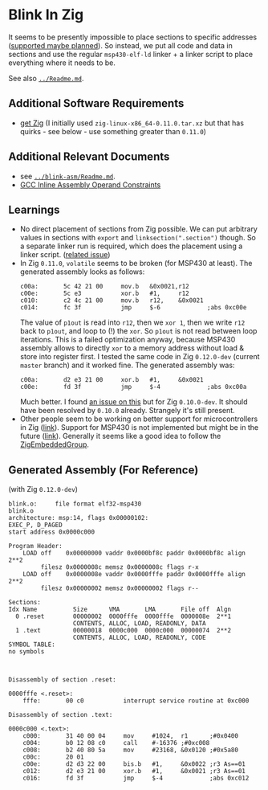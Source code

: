 # Blink In Zig

It seems to be presently impossible to place sections to specific addresses
([supported maybe planned](https://github.com/ziglang/zig/issues/3206)). So instead, we put all code
and data in sections and use the regular `msp430-elf-ld` linker + a linker script to place
everything where it needs to be.

See also [`../Readme.md`](../Readme.md).


## Additional Software Requirements

- [get Zig](https://ziglang.org/download/) (I initially used `zig-linux-x86_64-0.11.0.tar.xz` but
  that has quirks - see below - use something greater than `0.11.0`)


## Additional Relevant Documents

- see [`../blink-asm/Readme.md`](../blink-asm/Readme.md).
- [GCC Inline Assembly Operand Constraints](https://gcc.gnu.org/onlinedocs/gcc/Simple-Constraints.html)


## Learnings

- No direct placement of sections from Zig possible. We can put arbitrary values in sections with
  `export` and `linksection(".section")` though. So a separate linker run is required, which does
  the placement using a linker script. ([related issue](https://github.com/ziglang/zig/issues/3206))
- In Zig `0.11.0`, `volatile` seems to be broken (for MSP430 at least). The generated assembly looks
  as follows:
  ```
  c00a:       5c 42 21 00     mov.b   &0x0021,r12
  c00e:       5c e3           xor.b   #1,     r12
  c010:       c2 4c 21 00     mov.b   r12,    &0x0021
  c014:       fc 3f           jmp     $-6             ;abs 0xc00e
  ```
  The value of `p1out` is read into `r12`, then we `xor 1`, then we write `r12` back to `p1out`, and
  loop to (!) the `xor`. So `p1out` is not read between loop iterations. This is a failed
  optimization anyway, because MSP430 assembly allows to directly `xor` to a memory address without
  load & store into register first.
  I tested the same code in Zig `0.12.0-dev` (current `master` branch) and it worked fine. The
  generated assembly was:
  ```
  c00a:       d2 e3 21 00     xor.b   #1,     &0x0021
  c00e:       fd 3f           jmp     $-4             ;abs 0xc00a
  ```
  Much better. I found [an issue on this](https://github.com/ziglang/zig/issues/12928) but for Zig
  `0.10.0-dev`. It should have been resolved by `0.10.0` already. Strangely it's still present.
- Other people seem to be working on better support for microcontrollers in Zig
  ([link](https://microzig.tech/)). Support for MSP430 is not implemented but might be in the future
  ([link](https://github.com/ZigEmbeddedGroup/regz/#what-about-msp430)). Generally it seems like a
  good idea to follow the [ZigEmbeddedGroup](https://github.com/ZigEmbeddedGroup).


## Generated Assembly (For Reference)

(with Zig `0.12.0-dev`)

```
blink.o:     file format elf32-msp430
blink.o
architecture: msp:14, flags 0x00000102:
EXEC_P, D_PAGED
start address 0x0000c000

Program Header:
    LOAD off    0x00000000 vaddr 0x0000bf8c paddr 0x0000bf8c align 2**2
         filesz 0x0000008c memsz 0x0000008c flags r-x
    LOAD off    0x0000008e vaddr 0x0000fffe paddr 0x0000fffe align 2**2
         filesz 0x00000002 memsz 0x00000002 flags r--

Sections:
Idx Name          Size      VMA       LMA       File off  Algn
  0 .reset        00000002  0000fffe  0000fffe  0000008e  2**1
                  CONTENTS, ALLOC, LOAD, READONLY, DATA
  1 .text         00000018  0000c000  0000c000  00000074  2**2
                  CONTENTS, ALLOC, LOAD, READONLY, CODE
SYMBOL TABLE:
no symbols



Disassembly of section .reset:

0000fffe <.reset>:
    fffe:       00 c0           interrupt service routine at 0xc000

Disassembly of section .text:

0000c000 <.text>:
    c000:       31 40 00 04     mov     #1024,  r1      ;#0x0400
    c004:       b0 12 08 c0     call    #-16376 ;#0xc008
    c008:       b2 40 80 5a     mov     #23168, &0x0120 ;#0x5a80
    c00c:       20 01
    c00e:       d2 d3 22 00     bis.b   #1,     &0x0022 ;r3 As==01
    c012:       d2 e3 21 00     xor.b   #1,     &0x0021 ;r3 As==01
    c016:       fd 3f           jmp     $-4             ;abs 0xc012
```
